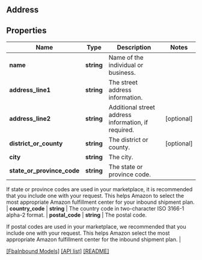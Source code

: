 ## Address

## Properties

Name | Type | Description | Notes
------------ | ------------- | ------------- | -------------
**name** | **string** | Name of the individual or business. |
**address_line1** | **string** | The street address information. |
**address_line2** | **string** | Additional street address information, if required. | [optional]
**district_or_county** | **string** | The district or county. | [optional]
**city** | **string** | The city. |
**state_or_province_code** | **string** | The state or province code.

If state or province codes are used in your marketplace, it is recommended that you include one with your request. This helps Amazon to select the most appropriate Amazon fulfillment center for your inbound shipment plan. |
**country_code** | **string** | The country code in two-character ISO 3166-1 alpha-2 format. |
**postal_code** | **string** | The postal code.

If postal codes are used in your marketplace, we recommended that you include one with your request. This helps Amazon select the most appropriate Amazon fulfillment center for the inbound shipment plan. |

[[FbaInbound Models]](../) [[API list]](../../Api) [[README]](../../../README.md)
